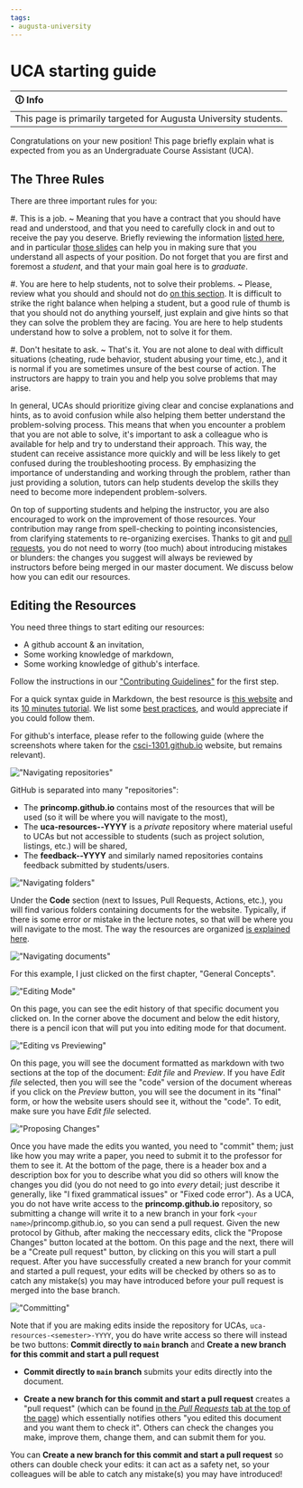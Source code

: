 ```yaml
---
tags: 
- augusta-university
---
```


#  UCA starting guide

| 🛈 Info |
|:---------------------------|
| This page is primarily targeted for Augusta University students. |

Congratulations on your new position!
This page briefly explain what is expected from you as an Undergraduate Course Assistant (UCA).

## The Three Rules

There are three important rules for you:

#. This is a job.
    ~ Meaning that you have a contract that you should have read and understood, and that you need to carefully clock in and out to receive the pay you deserve.
    Briefly reviewing the information [listed here](https://www.augusta.edu/hr/university/university_benefits/studenthires.php), and in particular [those slides](https://www.augusta.edu/hr/university/university_benefits/documents/department_guide_studenthireprocess_fy_23.pdf) can help you in making sure that you understand all aspects of your position.
    Do not forget that you are first and foremost a _student_, and that your main goal here is to _graduate_.
    
#. You are here to help students, not to solve their problems.
    ~ Please, review what you should and should not do [on this section](ca.html#what-is-an-undergraduate-course-assistant).
    It is difficult to strike the right balance when helping a student, but a good rule of thumb is that you should not do anything yourself, just explain and give hints so that they can solve the problem they are facing. You are here to help students understand how to solve a problem, not to solve it for them. 
     
#. Don't hesitate to ask.
    ~ That's it. You are not alone to deal with difficult situations (cheating, rude behavior, student abusing your time, etc.), and it is normal if you are sometimes unsure of the best course of action. The instructors are happy to train you and help you solve problems that may arise.

In general, UCAs should prioritize giving clear and concise explanations and hints, as to avoid confusion while also helping them better understand the problem-solving process. This means that when you encounter a problem that you are not able to solve, it's important to ask a colleague who is available for help and try to understand their approach. This way, the student can receive assistance more quickly and will be less likely to get confused during the troubleshooting process. By emphasizing the importance of understanding and working through the problem, rather than just providing a solution, tutors can help students develop the skills they need to become more independent problem-solvers.

<!--
Once you have done the paperwork (contract, background request form, …) with our Academic Program Coordinator, Wennie Squires, you can start working and clock-in on [augusta.edu/oneusg](https://www.augusta.edu/oneusg/).
Please, be on the lookout for monthly "Time Reporting Reminders for Student Assistants" emails from Wennie, that contains important information and reminders.
Any question about human resource, pay, hour caps and the like should be directed to our Academic Program Coordinator.

Once this is done, your first task is to get in touch with your instructor, if they have not already done it, to know what they expect from you. 
You can discuss topics such as the need for (virtual or physical) office hours, whenever you need to seat in class, how to help students, etc.
-->

On top of supporting students and helping the instructor, you are also encouraged to work on the improvement of those resources.
Your contribution may range from spell-checking to pointing inconsistencies, from clarifying statements to re-organizing exercises.
Thanks to git and [pull requests](https://github.com/princomp/princomp.github.io/pulls), you do not need to worry (too much) about introducing mistakes or blunders: the changes you suggest will always be reviewed by instructors before being merged in our master document.
We discuss below how you can edit our resources.

## Editing the Resources

You need three things to start editing our resources:

- A github account & an invitation,
- Some working knowledge of markdown,
- Some working knowledge of github's interface.

Follow the instructions in our ["Contributing Guidelines"](contributing.html#if-you-are-a-uca) for the first step.

For a quick syntax guide in Markdown, the best resource is [this website](https://commonmark.org/help/) and its [10 minutes tutorial](https://commonmark.org/help/tutorial/).
We list some [best practices](./docs/about/dev_guide#editing-resources), and would appreciate if you could follow them.

For github's interface, please refer to the following guide (where the screenshots where taken for the [csci-1301.github.io](https://github.com/csci-1301/csci-1301.github.io) website, but remains relevant).

!["Navigating repositories"](img/uca_guide1.jpg) 

GitHub is separated into many "repositories":

- The **princomp.github.io** contains most of the resources that will be used (so it will be where you will navigate to the most),
- The **uca-resources-<semester>-YYYY** is a _private_ repository where material useful to UCAs but not accessible to students (such as project solution, listings, etc.) will be shared, 
- The **feedback-<semester>-YYYY** and similarly named repositories contains feedback submitted by students/users. 

!["Navigating folders"](img/uca_guide2.jpg) 

Under the **Code** section (next to Issues, Pull Requests, Actions, etc.), you will find various folders containing documents for the website. Typically, if there is some error or mistake in the lecture notes, so that will be where you will navigate to the most. 
The way the resources are organized [is explained here](./docs/about/dev_guide#resources-organization-overview).

!["Navigating documents"](img/uca_guide3.jpg)

For this example, I just clicked on the first chapter, "General Concepts".

!["Editing Mode"](img/uca_guide4.jpg) 

On this page, you can see the edit history of that specific document you clicked on. In the corner above the document and below the edit history, there is a pencil icon that will put you into editing mode for that document.

!["Editing vs Previewing"](img/uca_guide_getting_help.png) 

On this page, you will see the document formatted as markdown with two sections at the top of the document: *Edit file* and *Preview*. If you have *Edit file* selected, then you will see the "code" version of the document whereas if you click on the *Preview* button, you will see the document in its "final" form, or how the website users should see it, without the "code". To edit, make sure you have *Edit file* selected. 


!["Proposing Changes"](img/uca_guide_getting_help_2.png) 

Once you have made the edits you wanted, you need to "commit" them; just like how you may write a paper, you need to submit it to the professor for them to see it. At the bottom of the page, there is a header box and a description box for you to describe what you did so others will know the changes you did (you do not need to go into *every* detail; just describe it generally, like "I fixed grammatical issues" or "Fixed code error"). As a UCA, you do not have write access to the **princomp.github.io** repository, so submitting a change will write it to a new branch in your fork `<your name>`/princomp.github.io, so you can send a pull request. Given the new protocol by Github, after making the neccessary edits, click the "Propose Changes" button located at the bottom. On this page and the next, there will be a "Create pull request" button, by clicking on this you will start a pull request. After you have successfully created a new branch for your commit and started a pull request, your edits will be checked by others so as to catch any mistake(s) you may have introduced before your pull request is merged into the base branch. 

!["Committing"](img/uca_guide6.jpg)

 Note that if you are making edits inside the repository for UCAs, `uca-resources-<semester>-YYYY`, you do have write access so there will instead be two buttons:
 **Commit directly to `main` branch** and **Create a new branch for this commit and start a pull request**
 
- **Commit directly to `main` branch** submits your edits directly into the document.

- **Create a new branch for this commit and start a pull request** creates a "pull request" (which can be found [in the *Pull Requests* tab at the top of the page](https://github.com/princomp/princomp.github.io/pulls)) which essentially notifies others "you edited this document and you want them to check it". Others can check the changes you make, improve them, change them, and can submit them for you. 

You can **Create a new branch for this commit and start a pull request** so others can double check your edits: it can act as a safety net, so your colleagues will be able to catch any mistake(s) you may have introduced!
